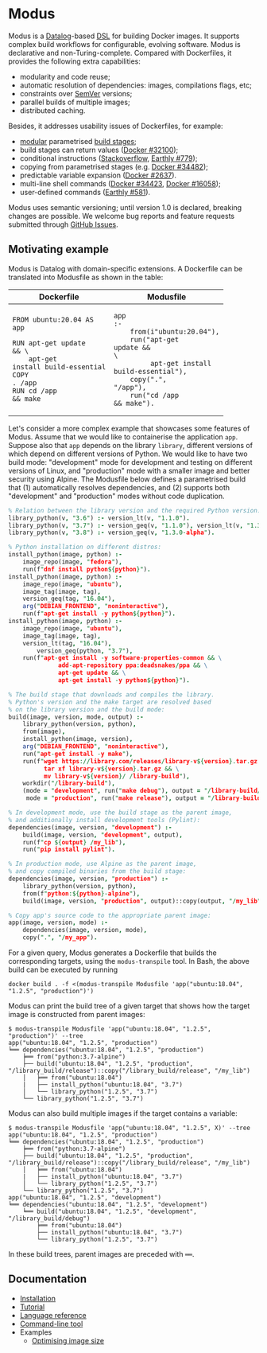 # Modus

Modus is a [Datalog](https://en.wikipedia.org/wiki/Datalog)-based [DSL](https://en.wikipedia.org/wiki/Domain-specific_language) for building Docker images. It supports complex build workflows for configurable, evolving software. Modus is declarative and non-Turing-complete. Compared with Dockerfiles, it provides the following extra capabilities:

- modularity and code reuse;
- automatic resolution of dependencies: images, compilations flags, etc;
- constraints over [SemVer](https://semver.org/) versions;
- parallel builds of multiple images;
- distributed caching.

Besides, it addresses usability issues of Dockerfiles, for example:

- [modular](http://www.eecs.qmul.ac.uk/~mmh/AMCM048/abstraction/procedural.html) parametrised [build stages](https://docs.docker.com/develop/develop-images/multistage-build/);
- build stages can return values ([Docker #32100](https://github.com/moby/moby/issues/32100));
- conditional instructions ([Stackoverflow](https://stackoverflow.com/questions/43654656/dockerfile-if-else-condition-with-external-arguments), [Earthly #779](https://github.com/earthly/earthly/issues/779));
- copying from parametrised stages (e.g. [Docker #34482](https://github.com/moby/moby/issues/34482));
- predictable variable expansion ([Docker #2637](https://github.com/moby/moby/issues/2637)).
- multi-line shell commands ([Docker #34423](https://github.com/moby/moby/issues/34423), [Docker #16058](https://github.com/moby/moby/issues/16058));
- user-defined commands ([Earthly #581](https://github.com/earthly/earthly/issues/581)).

Modus uses semantic versioning; until version 1.0 is declared, breaking changes are possible. We welcome bug reports and feature requests submitted through [GitHub Issues](https://github.com/mechtaev/modus/issues).

## Motivating example

Modus is Datalog with domain-specific extensions. A Dockerfile can be translated into Modusfile as shown in the table:

| Dockerfile | Modusfile | 
| - | - |
| <pre><code class="language-Dockerfile">FROM ubuntu:20.04 AS app</code><br><br><code class="language-Dockerfile">RUN apt-get update && \\</code><br><code class="language-Dockerfile">&nbsp;&nbsp;&nbsp;&nbsp;apt-get install build-essential</code><br><code class="language-Dockerfile">COPY . /app</code><br><code class="language-Dockerfile">RUN cd /app && make </code></pre>  | <pre><code class="language-prolog">app :-</code><br><code class="language-prolog">&nbsp;&nbsp;&nbsp;&nbsp;from(i"ubuntu:20.04"),</code><br><code class="language-prolog">&nbsp;&nbsp;&nbsp;&nbsp;run("apt-get update && \\</code><br><code class="language-prolog">&nbsp;&nbsp;&nbsp;&nbsp;&nbsp;&nbsp;&nbsp;&nbsp;&nbsp;apt-get install build-essential"),</code><br><code class="language-prolog">&nbsp;&nbsp;&nbsp;&nbsp;copy(".", "/app"),</code><br><code class="language-prolog">&nbsp;&nbsp;&nbsp;&nbsp;run("cd /app && make").</code></pre> |

Let's consider a more complex example that showcases some features of Modus. Assume that we would like to containerise the application `app`. Suppose also that `app` depends on the library `library`, different versions of which depend on different versions of Python. We would like to have two build mode: "development" mode for development and testing on different versions of Linux, and "production" mode with a smaller image and better security using Alpine. The Modusfile below defines a parametrised build that (1) automatically resolves dependencies, and (2) supports both "development" and "production" modes without code duplication. 

```Prolog
% Relation between the library version and the required Python version:
library_python(v, "3.6") :- version_lt(v, "1.1.0").
library_python(v, "3.7") :- version_geq(v, "1.1.0"), version_lt(v, "1.3.0-alpha").
library_python(v, "3.8") :- version_geq(v, "1.3.0-alpha").

% Python installation on different distros:
install_python(image, python) :-
  	image_repo(image, "fedora"),
	run(f"dnf install python${python}").
install_python(image, python) :-
  	image_repo(image, "ubuntu"),
	image_tag(image, tag),
	version_geq(tag, "16.04"),
  	arg("DEBIAN_FRONTEND", "noninteractive"),
	run(f"apt-get install -y python${python}").
install_python(image, python) :-
  	image_repo(image, "ubuntu"),
	image_tag(image, tag),
  	version_lt(tag, "16.04"),
        version_geq(python, "3.7"),
	run(f"apt-get install -y software-properties-common && \
              add-apt-repository ppa:deadsnakes/ppa && \
              apt-get update && \
              apt-get install -y python${python}").

% The build stage that downloads and compiles the library.
% Python's version and the make target are resolved based
% on the library version and the build mode:
build(image, version, mode, output) :-
    library_python(version, python),
    from(image),
    install_python(image, version),
    arg("DEBIAN_FRONTEND", "noninteractive"),
    run("apt-get install -y make"),
    run(f"wget https://library.com/releases/library-v${version}.tar.gz && \
          tar xf library-v${version}.tar.gz && \
          mv library-v${version}/ /library-build"),
    workdir("/library-build"),
    (mode = "development", run("make debug"), output = "/library-build/debug/";
     mode = "production", run("make release"), output = "/library-build/release/").

% In development mode, use the build stage as the parent image,
% and additionally install development tools (Pylint):
dependencies(image, version, "development") :-
    build(image, version, "development", output),
    run(f"cp ${output} /my_lib"),
    run("pip install pylint").

% In production mode, use Alpine as the parent image,
% and copy compiled binaries from the build stage:
dependencies(image, version, "production") :-
    library_python(version, python),
    from(f"python:${python}-alpine"),
    build(image, version, "production", output)::copy(output, "/my_lib").

% Copy app's source code to the appropriate parent image:
app(image, version, mode) :-
    dependencies(image, version, mode),
    copy(".", "/my_app").
```

For a given query, Modus generates a Dockerfile that builds the corresponding targets, using the `modus-transpile` tool. In Bash, the above build can be executed by running 

    docker build . -f <(modus-transpile Modusfile 'app("ubuntu:18.04", "1.2.5", "production")')

Modus can print the build tree of a given target that shows how the target image is constructed from parent images:

    $ modus-transpile Modusfile 'app("ubuntu:18.04", "1.2.5", "production")' --tree
    app("ubuntu:18.04", "1.2.5", "production")
    ╘══ dependencies("ubuntu:18.04", "1.2.5", "production")
        ╞══ from("python:3.7-alpine")
        ├── build("ubuntu:18.04", "1.2.5", "production", "/library_build/release")::copy("/library_build/release", "/my_lib")
        │   ╞══ from("ubuntu:18.04")
        |   ├── install_python("ubuntu:18.04", "3.7")
        │   └── library_python("1.2.5", "3.7")
        └── library_python("1.2.5", "3.7")

Modus can also build multiple images if the target contains a variable:

    $ modus-transpile Modusfile 'app("ubuntu:18.04", "1.2.5", X)' --tree
    app("ubuntu:18.04", "1.2.5", "production")
    ╘══ dependencies("ubuntu:18.04", "1.2.5", "production")
        ╞══ from("python:3.7-alpine")
        ├── build("ubuntu:18.04", "1.2.5", "production", "/library_build/release")::copy("/library_build/release", "/my_lib")
        │   ╞══ from("ubuntu:18.04")
        |   ├── install_python("ubuntu:18.04", "3.7")
        │   └── library_python("1.2.5", "3.7")
        └── library_python("1.2.5", "3.7")
    app("ubuntu:18.04", "1.2.5", "development")
    ╘══ dependencies("ubuntu:18.04", "1.2.5", "development")
        ╘══ build("ubuntu:18.04", "1.2.5", "development", "/library_build/debug")
            ╞══ from("ubuntu:18.04")
            ├── install_python("ubuntu:18.04", "3.7")
            └── library_python("1.2.5", "3.7")

In these build trees, parent images are preceded with `══`.

## Documentation

- [Installation](doc/installation.md)
- [Tutorial](doc/tutorial.md)
- [Language reference](doc/language-reference.md)
- [Command-line tool](doc/command-line-tool.md)
- Examples
  - [Optimising image size](doc/example/optimising-image-size.md)
